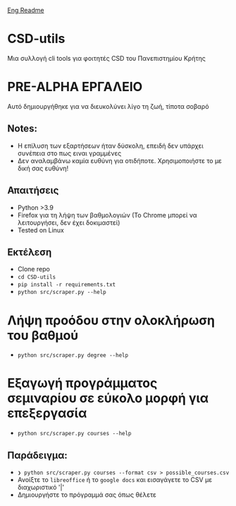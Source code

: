 [Eng Readme](./README_en.md) 
# CSD-utils
Μια συλλογή cli tools για φοιτητές CSD του Πανεπιστημίου Κρήτης

# PRE-ALPHA ΕΡΓΑΛΕΙΟ

Αυτό δημιουργήθηκε για να διευκολύνει λίγο τη ζωή, τίποτα σοβαρό
## Notes:

+ Η επίλυση των εξαρτήσεων ήταν δύσκολη, επειδή δεν υπάρχει συνέπεια στο πως ειναι γραμμένες
+ Δεν αναλαμβάνω καμία ευθύνη για οτιδήποτε. Χρησιμοποιήστε το με δική σας ευθύνη!

## Απαιτήσεις

+ Python >3.9
+ Firefox για τη λήψη των βαθμολογιών (Το Chrome μπορεί να λειτουργήσει, δεν έχει δοκιμαστεί)
+ Tested on Linux 

## Εκτέλεση

+ Clone repo
+ `cd CSD-utils`
+ `pip install -r requirements.txt`
+ `python src/scraper.py --help`

# Λήψη προόδου στην ολοκλήρωση του βαθμού

+ `python src/scraper.py degree --help`
    
# Εξαγωγή προγράμματος σεμιναρίου σε εύκολο μορφή για επεξεργασία

+ `python src/scraper.py courses --help`

## Παράδειγμα:

+ `❯ python src/scraper.py courses --format csv > possible_courses.csv`
+ Ανοίξτε το `libreoffice` ή το `google docs` και εισαγάγετε το CSV με διαχωριστικό '|'
+ Δημιουργήστε το πρόγραμμά σας όπως θέλετε
